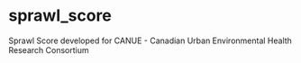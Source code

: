 # sprawl_score
Sprawl Score developed for CANUE - Canadian Urban Environmental Health Research Consortium
